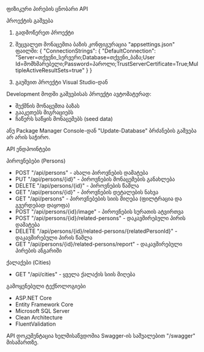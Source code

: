  ფიზიკური პირების ცნობარი API

 პროექტის გაშვება

1. გადმოწერეთ პროექტი
2. შეცვალეთ მონაცემთა ბაზის კონფიგურაცია "appsettings.json" ფაილში: 
   {
     "ConnectionStrings": {
       "DefaultConnection": "Server=თქვენი_სერვერი;Database=თქვენი_ბაზა;User Id=მომხმარებელი;Password=პაროლი;TrustServerCertificate=True;MultipleActiveResultSets=true"
     }
   }
   

3. გაუშვით პროექტი Visual Studio-დან

Development მოდში გაშვებისას პროექტი ავტომატურად:
- შექმნის მონაცემთა ბაზას
- გააკეთებს მიგრაციებს
- ჩაწერს საწყის მონაცემებს (seed data)

ანუ Package Manager Console-დან "Update-Database" ბრძანების გაშვება არ არის საჭირო.

 API ენდპოინტები

 პიროვნებები (Persons)
- POST "/api/persons" - ახალი პიროვნების დამატება
- PUT "/api/persons/{id}" - პიროვნების მონაცემების განახლება
- DELETE "/api/persons/{id}" - პიროვნების წაშლა
- GET "/api/persons/{id}" - პიროვნების დეტალების ნახვა
- GET "/api/persons" - პიროვნებების სიის მიღება (ფილტრაცია და გვერდებად დაყოფა)
- POST "/api/persons/{id}/image" - პიროვნების სურათის ატვირთვა
- POST "/api/persons/{id}/related-persons" - დაკავშირებული პირის დამატება
- DELETE "/api/persons/{id}/related-persons/{relatedPersonId}" - დაკავშირებული პირის წაშლა
- GET "/api/persons/{id}/related-persons/report" - დაკავშირებული პირების ანგარიში

 ქალაქები (Cities)
- GET "/api/cities" - ყველა ქალაქის სიის მიღება

 გამოყენებული ტექნოლოგიები

- ASP.NET Core
- Entity Framework Core
- Microsoft SQL Server
- Clean Architecture
- FluentValidation

API დოკუმენტაცია ხელმისაწვდომია Swagger-ის საშუალებით "/swagger" მისამართზე.
